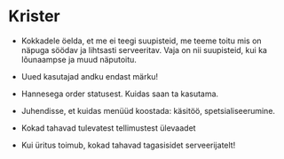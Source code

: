 # Krister

* Kokkadele öelda, et me ei teegi suupisteid, me teeme toitu mis on näpuga söödav ja lihtsasti serveeritav. Vaja on nii suupisteid, kui ka lõunaampse ja muud näputoitu.
* Uued kasutajad andku endast märku!
* Hannesega order statusest. Kuidas saan ta kasutama.
* Juhendisse, et kuidas menüüd koostada: käsitöö, spetsialiseerumine.

* Kokad tahavad tulevatest tellimustest ülevaadet
* Kui üritus toimub, kokad tahavad tagasisidet serveerijatelt!
